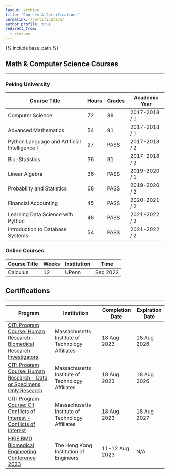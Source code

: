 ```yaml
---
layout: archive
title: "Courses & Certifications"
permalink: /certification/
author_profile: true
redirect_from:
  - /resume
---
```


{% include base_path %}

## Math & Computer Science Courses
-----

### Peking University

| Course Title | Hours | Grades | Academic Year |
| -------------- | --- | --- | -------------- |
| Computer Science | 72 | 88 | 2017-2018 / 1 |
| Advanced Mathematics | 54 | 91 | 2017-2018 / 1 |
| Python Language and Artificial Intelligence I | 27 | PASS | 2017-2018 / 2 |
| Bio-Statistics | 36 | 91 | 2017-2018 / 2 |
| Linear Algebra | 36 | PASS | 2019-2020 / 1 |
| Probability and Statistics | 68 | PASS | 2019-2020 / 2 |
| Financial Accounting | 45 | PASS | 2020-2021 / 2 |
| Learning Data Science with Python | 48 | PASS | 2021-2022 / 2 |
| Introduction to Database Systems | 54 | PASS | 2021-2022 / 2 |

### Online Courses

| Course Title | Weeks | Institution | Time |
| -------------- | --- | --- | ----------- |
| Calculus | 12 | UPenn | Sep 2022 |

## Certifications
-----

| Program | Institution | Completion Date | Expiration Date |
| -------------- | --- | ---------------- | ---------------- |
| [CITI Program Course: Human Research - Biomedical Research Investigators](https://github.com/YanweiJIN/yanweijin.github.io/blob/master/files/CITIbio.pdf) | Massachusetts Institute of Technology Affiliates | 18 Aug 2023 | 18 Aug 2026 |
| [CITI Program Course: Human Research - Data or Specimens Only Research](https://github.com/YanweiJIN/yanweijin.github.io/blob/master/files/CITIdata.pdf) | Massachusetts Institute of Technology Affiliates | 18 Aug 2023 | 18 Aug 2026 |
| [CITI Program Course: CII Conflicts of Interest - Conflicts of Interest](https://github.com/YanweiJIN/yanweijin.github.io/blob/master/files/CITIcon.pdf) | Massachusetts Institute of Technology Affiliates | 18 Aug 2023 | 18 Aug 2027 |
| [HKIE BMD Biomedical Engineering Conference 2023](https://github.com/YanweiJIN/yanweijin.github.io/blob/master/files/HKIE.pdf) | The Hong Kong Institution of Engineers | 11-12 Aug 2023 | N/A |
